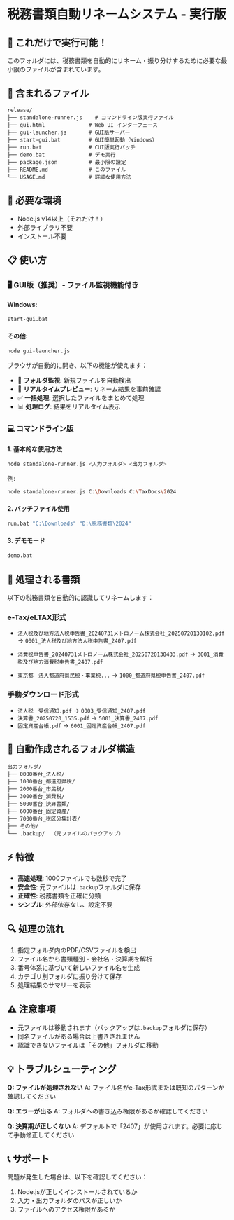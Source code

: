 # 税務書類自動リネームシステム - 実行版

## 🚀 これだけで実行可能！

このフォルダには、税務書類を自動的にリネーム・振り分けするために必要な最小限のファイルが含まれています。

## 📁 含まれるファイル

```
release/
├── standalone-runner.js    # コマンドライン版実行ファイル
├── gui.html              # Web UI インターフェース
├── gui-launcher.js       # GUI版サーバー
├── start-gui.bat         # GUI簡単起動（Windows）
├── run.bat               # CUI版実行バッチ
├── demo.bat              # デモ実行
├── package.json          # 最小限の設定
├── README.md             # このファイル
└── USAGE.md              # 詳細な使用方法
```

## 🔧 必要な環境

- Node.js v14以上（それだけ！）
- 外部ライブラリ不要
- インストール不要

## 📋 使い方

### 🖥️ GUI版（推奨）- ファイル監視機能付き

#### Windows:
```bash
start-gui.bat
```

#### その他:
```bash
node gui-launcher.js
```

ブラウザが自動的に開き、以下の機能が使えます：
- 📁 **フォルダ監視**: 新規ファイルを自動検出
- 🔄 **リアルタイムプレビュー**: リネーム結果を事前確認
- ✅ **一括処理**: 選択したファイルをまとめて処理
- 📊 **処理ログ**: 結果をリアルタイム表示

### 💻 コマンドライン版

#### 1. 基本的な使用方法
```bash
node standalone-runner.js <入力フォルダ> <出力フォルダ>
```

例:
```bash
node standalone-runner.js C:\Downloads C:\TaxDocs\2024
```

#### 2. バッチファイル使用
```bash
run.bat "C:\Downloads" "D:\税務書類\2024"
```

#### 3. デモモード
```bash
demo.bat
```

## 🎯 処理される書類

以下の税務書類を自動的に認識してリネームします：

### e-Tax/eLTAX形式
- `法人税及び地方法人税申告書_20240731メトロノーム株式会社_20250720130102.pdf`
  → `0001_法人税及び地方法人税申告書_2407.pdf`

- `消費税申告書_20240731メトロノーム株式会社_20250720130433.pdf`
  → `3001_消費税及び地方消費税申告書_2407.pdf`

- `東京都　法人都道府県民税・事業税...`
  → `1000_都道府県税申告書_2407.pdf`

### 手動ダウンロード形式
- `法人税　受信通知.pdf` → `0003_受信通知_2407.pdf`
- `決算書_20250720_1535.pdf` → `5001_決算書_2407.pdf`
- `固定資産台帳.pdf` → `6001_固定資産台帳_2407.pdf`

## 📂 自動作成されるフォルダ構造

```
出力フォルダ/
├── 0000番台_法人税/
├── 1000番台_都道府県税/
├── 2000番台_市民税/
├── 3000番台_消費税/
├── 5000番台_決算書類/
├── 6000番台_固定資産/
├── 7000番台_税区分集計表/
├── その他/
└── .backup/  （元ファイルのバックアップ）
```

## ⚡ 特徴

- **高速処理**: 1000ファイルでも数秒で完了
- **安全性**: 元ファイルは`.backup`フォルダに保存
- **正確性**: 税務書類を正確に分類
- **シンプル**: 外部依存なし、設定不要

## 🔍 処理の流れ

1. 指定フォルダ内のPDF/CSVファイルを検出
2. ファイル名から書類種別・会社名・決算期を解析
3. 番号体系に基づいて新しいファイル名を生成
4. カテゴリ別フォルダに振り分けて保存
5. 処理結果のサマリーを表示

## ⚠️ 注意事項

- 元ファイルは移動されます（バックアップは`.backup`フォルダに保存）
- 同名ファイルがある場合は上書きされません
- 認識できないファイルは「その他」フォルダに移動

## 💡 トラブルシューティング

**Q: ファイルが処理されない**
A: ファイル名がe-Tax形式または既知のパターンか確認してください

**Q: エラーが出る**
A: フォルダへの書き込み権限があるか確認してください

**Q: 決算期が正しくない**
A: デフォルトで「2407」が使用されます。必要に応じて手動修正してください

## 📞 サポート

問題が発生した場合は、以下を確認してください：
1. Node.jsが正しくインストールされているか
2. 入力・出力フォルダのパスが正しいか
3. ファイルへのアクセス権限があるか